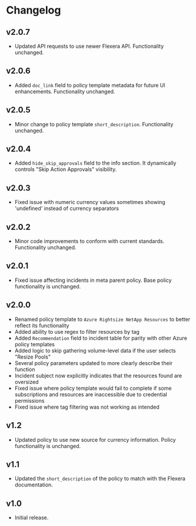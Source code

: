 # Changelog

## v2.0.7

- Updated API requests to use newer Flexera API. Functionality unchanged.

## v2.0.6

- Added `doc_link` field to policy template metadata for future UI enhancements. Functionality unchanged.

## v2.0.5

- Minor change to policy template `short_description`. Functionality unchanged.

## v2.0.4

- Added `hide_skip_approvals` field to the info section. It dynamically controls "Skip Action Approvals" visibility.

## v2.0.3

- Fixed issue with numeric currency values sometimes showing 'undefined' instead of currency separators

## v2.0.2

- Minor code improvements to conform with current standards. Functionality unchanged.

## v2.0.1

- Fixed issue affecting incidents in meta parent policy. Base policy functionality is unchanged.

## v2.0.0

- Renamed policy template to `Azure Rightsize NetApp Resources` to better reflect its functionality
- Added ability to use regex to filter resources by tag
- Added `Recommendation` field to incident table for parity with other Azure policy templates
- Added logic to skip gathering volume-level data if the user selects "Resize Pools"
- Several policy parameters updated to more clearly describe their function
- Incident subject now explicitly indicates that the resources found are oversized
- Fixed issue where policy template would fail to complete if some subscriptions and resources are inaccessible due to credential permissions
- Fixed issue where tag filtering was not working as intended

## v1.2

- Updated policy to use new source for currency information. Policy functionality is unchanged.

## v1.1

- Updated the `short_description` of the policy to match with the Flexera documentation.

## v1.0

- Initial release.

